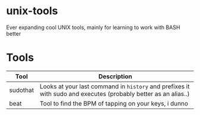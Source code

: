 # unix-tools
Ever expanding cool UNIX tools, mainly for learning to work with BASH better

# Tools
|   Tool  |  Description |
| ------- | ------------ |
| sudothat| Looks at your last command in ```history``` and prefixes it with sudo and executes (probably better as an alias..) |
| beat    | Tool to find the BPM of tapping on your keys, i dunno |

